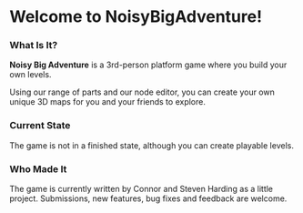 # Welcome to NoisyBigAdventure!
### What Is It?
**Noisy Big Adventure** is a 3rd-person platform game where you build your own levels.

Using our range of parts and our node editor, you can create your own unique 3D maps for you and your friends to explore.

### Current State

The game is not in a finished state, although you can create playable levels.

### Who Made It
The game is currently written by Connor and Steven Harding as a little project. Submissions, new features, bug fixes and feedback are welcome.
